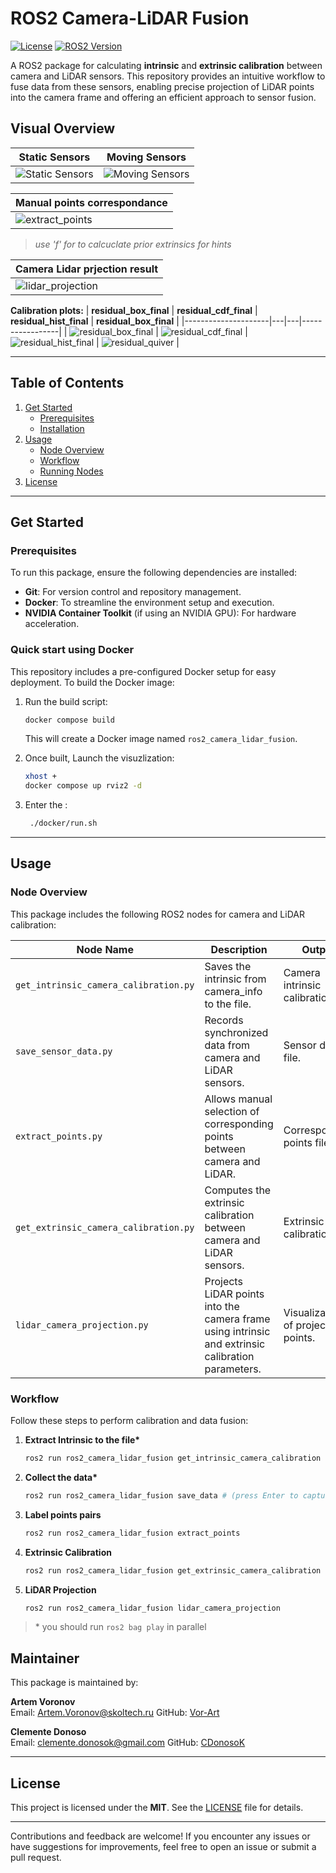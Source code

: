 # ROS2 Camera-LiDAR Fusion

[![License](https://img.shields.io/badge/License-MIT--Clause-blue.svg)](https://opensource.org/licenses/MIT)
[![ROS2 Version](https://img.shields.io/badge/ROS-Humble-green)](https://docs.ros.org/en/humble/index.html)

A ROS2 package for calculating **intrinsic** and **extrinsic calibration** between camera and LiDAR sensors. This repository provides an intuitive workflow to fuse data from these sensors, enabling precise projection of LiDAR points into the camera frame and offering an efficient approach to sensor fusion.

## Visual Overview
| **Static Sensors** | **Moving Sensors** |
|---------------------|--------------------|
| ![Static Sensors](assets/static_sensors.gif) | ![Moving Sensors](assets/moving_sensors.gif) |

| **Manual points correspondance** |
|-----------------------------------------|
| ![extract_points](assets/extract_points.gif) |
> *use 'f' for to calcuclate prior extrinsics for hints*

| **Camera Lidar prjection result** |
|-----------------------------------------|
| ![lidar_projection](assets/lidar_projection.gif) |

**Calibration plots:**
| **residual_box_final** | **residual_cdf_final** | **residual_hist_final** | **residual_box_final** |
|---------------------|---|---|-----------------|
| ![residual_box_final](assets/extrinsic_plots/residual_box_final.png) | ![residual_cdf_final](assets/extrinsic_plots/residual_cdf_final.png) | ![residual_hist_final](assets/extrinsic_plots/residual_hist_final.png) | ![residual_quiver](assets/extrinsic_plots/residual_quiver.png) |

---

## Table of Contents
1. [Get Started](#get-started)
   - [Prerequisites](#prerequisites)
   - [Installation](#installation)
2. [Usage](#usage)
   - [Node Overview](#node-overview)
   - [Workflow](#workflow)
   - [Running Nodes](#running-nodes)
3. [License](#license)

---

## Get Started

### Prerequisites

To run this package, ensure the following dependencies are installed:
- **Git**: For version control and repository management.
- **Docker**: To streamline the environment setup and execution.
- **NVIDIA Container Toolkit** (if using an NVIDIA GPU): For hardware acceleration.

### Quick start using Docker
This repository includes a pre-configured Docker setup for easy deployment. To build the Docker image:
1. Run the build script:
   ```bash
   docker compose build
   ```
   This will create a Docker image named `ros2_camera_lidar_fusion`.

2. Once built, Launch the visuzlization:
   ```bash
   xhost +
   docker compose up rviz2 -d 
   ```

3. Enter the :
   ```bash
    ./docker/run.sh
   ```

---

## Usage

### Node Overview
This package includes the following ROS2 nodes for camera and LiDAR calibration:

| **Node Name**           | **Description**                                                                                       | **Output**                                     |
|--------------------------|-------------------------------------------------------------------------------------------------------|-----------------------------------------------|
| `get_intrinsic_camera_calibration.py`  | Saves the intrinsic from camera_info to the file.                                                    | Camera intrinsic calibration file.            |
| `save_sensor_data.py`    | Records synchronized data from camera and LiDAR sensors.                                             | Sensor data file.                             |
| `extract_points.py`      | Allows manual selection of corresponding points between camera and LiDAR.                            | Corresponding points file.                    |
| `get_extrinsic_camera_calibration.py` | Computes the extrinsic calibration between camera and LiDAR sensors.                                | Extrinsic calibration file.                   |
| `lidar_camera_projection.py` | Projects LiDAR points into the camera frame using intrinsic and extrinsic calibration parameters. | Visualization of projected points.            |

### Workflow
Follow these steps to perform calibration and data fusion:

1. **Extract Intrinsic to the file\***  
   ```bash
   ros2 run ros2_camera_lidar_fusion get_intrinsic_camera_calibration
   ```

2. **Collect the data\***  
   ```bash
   ros2 run ros2_camera_lidar_fusion save_data # (press Enter to capture)
   ```

3. **Label points pairs**  
   ```bash
   ros2 run ros2_camera_lidar_fusion extract_points
   ```

4. **Extrinsic Calibration**  
   ```bash
   ros2 run ros2_camera_lidar_fusion get_extrinsic_camera_calibration
   ```

5. **LiDAR Projection**  
   ```bash
   ros2 run ros2_camera_lidar_fusion lidar_camera_projection
   ```
> \* you should run `ros2 bag play` in parallel

## Maintainer
This package is maintained by:

**Artem Voronov**  
Email: [Artem.Voronov@skoltech.ru](mailto:Artem.Voronov@skoltech.ru)
GitHub: [Vor-Art](https://github.com/Vor-Art)  

**Clemente Donoso**  
Email: [clemente.donosok@gmail.com](mailto:clemente.donosok@gmail.com)
GitHub: [CDonosoK](https://github.com/CDonosoK)  

---

## License
This project is licensed under the **MIT**. See the [LICENSE](LICENSE) file for details.

---
Contributions and feedback are welcome! If you encounter any issues or have suggestions for improvements, feel free to open an issue or submit a pull request.
